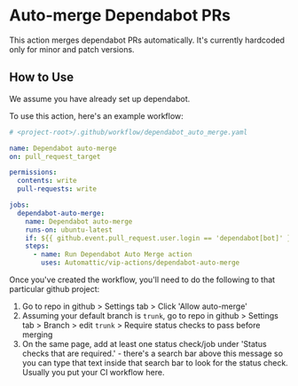 # Auto-merge Dependabot PRs

This action merges dependabot PRs automatically. It's currently hardcoded only for minor and patch versions.

## How to Use

We assume you have already set up dependabot.

To use this action, here's an example workflow:

```yaml
# <project-root>/.github/workflow/dependabot_auto_merge.yaml

name: Dependabot auto-merge
on: pull_request_target

permissions:
  contents: write
  pull-requests: write

jobs:
  dependabot-auto-merge:
    name: Dependabot auto-merge
    runs-on: ubuntu-latest
    if: ${{ github.event.pull_request.user.login == 'dependabot[bot]' }}
    steps:
      - name: Run Dependabot Auto Merge action
        uses: Automattic/vip-actions/dependabot-auto-merge
```

Once you've created the workflow, you'll need to do the following to that particular github project:

1. Go to repo in github > Settings tab > Click 'Allow auto-merge'
2. Assuming your default branch is `trunk`, go to repo in github > Settings tab > Branch > edit `trunk` > Require status checks to pass before merging
3. On the same page, add at least one status check/job under 'Status checks that are required.' - there's a search bar above this message so you can type that text inside that search bar to look for the status check. Usually you put your CI workflow here.
